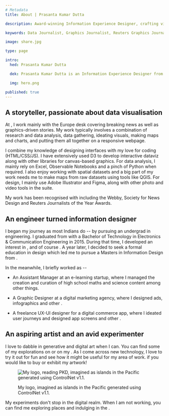 ```yaml
---
# Metadata
title: About | Prasanta Kumar Dutta

description: Award-winning Information Experience Designer, crafting visual stories with data and solving problems in an aesthetically pleasing way.

keywords: Data Journalist, Graphics Journalist, Reuters Graphics Journalist, Data Visualisation Developer, Data Visualization Developer, Narrative Cartographer, User Interface Designer, User Experience Designer, Communication Designer, Data Storyteller, Information Designer, Graphic Designer, Art Director, User-centered design, UX, UI, Data Artist, Web Designer, Web Developer, Front-end Web Developer, Photographer, Traveller, Creative writer, Electronics and Communication Engineer, National Institute of Design, National Institute of Technology Durgapur, Prasanta, PrasantaKrDutta, Prasanta Kumar Dutta, Prasanta KrDutta, pkddapacific, pkd.dapacific, pkd_da_pacific, daPacific.

image: share.jpg

type: page

intro:
  hed: Prasanta Kumar Dutta

  dek: Prasanta Kumar Dutta is an Information Experience Designer from India, working at the intersection of design, coding, and journalism at Reuters. With a background in engineering and design, he crafts data-driven pieces that help narrate important stories visually. Several of his work has been recognized with numerous awards. He also teaches and talks about data visualization, narrative cartography, and design at eminent institutes across&nbsp;India.

  img: hero.png

published: true
---
```

<script>
  import Container from '$lib/components/ui/Container/index.svelte';
  import LinkButton from '$lib/components/ui/LinkButton/index.svelte';
  import BioCard from '$lib/components/custom/about/BioCard/index.svelte';
  import ReferralCard from '$lib/components/ui/ReferralCard/index.svelte';

</script>

<BioCard hed={intro.hed} dek={intro.dek}/>

<Container width=md>

## A storyteller, passionate about data visualisation

At <LinkButton target=_blank label='Reuters' url='https://www.reuters.com/authors/prasanta-kumar-dutta/' />, I work mainly with the Europe desk covering breaking news as well as graphics-driven stories. My work typically involves a combination of research and data analysis, data gathering, ideating visuals, making maps and charts, and putting them all together on a responsive webpage.

I combine my knowledge of designing interfaces with my love for coding (HTML/CSS/JS).  I have extensively used D3 to develop interactive dataviz along with other libraries for canvas-based graphics. For data analysis, I mainly rely on Excel, Observable Notebooks and a pinch of Python when required. I also
enjoy working with spatial datasets and a big part of my work needs me to make maps from raw datasets using tools like QGIS. For design, I mainly use Adobe Illustrator and Figma, along with other photo and video tools in the suite.

My work has been recognised with <LinkButton target=_blank label='numerous awards' url='https://www.linkedin.com/in/pkddapacific/details/honors/' />  including the Webby, Society for News Design and Reuters Journalists of the Year Awards.

<div style=text-align:center;>
<ReferralCard url="https://datajournalism.com/read/blog/best-data-journalism-projects-2021#vaccination-tracker-reuters" image="https://s3.eu-central-1.amazonaws.com/datajournalismcom/long-reads/best-data-journalism-projects-2021/roundup2021-2.jpg" title="Data journalism roundup 2021" description="Featuring the Reuters COVID-19 vaccination tracker"
/></div>

## An engineer turned information designer

I began my journey as most Indians do -- by pursuing an undergrad in engineering. I graduated from <LinkButton target=_blank label='National Institute of Technology Durgapur, India' url='https://nitdgp.ac.in/' /> with a Bachelor of Technology in Electronics & Communication Engineering in 2015. During that time, I developed an interest in <LinkButton target=_blank label='robotics' url='https://www.slideshare.net/secret/FYLgD09ElKVZ7F' />, <LinkButton target=_blank label='movie-making' url='https://www.youtube.com/watch?v=KEBk9fZOdEY' /> and of course <LinkButton target=_blank label='graphic design' url='https://www.behance.net/gallery/22482999/MOTOR-Zundung-5' />. A year later, I decided to seek a formal education in design which led me to pursue a Masters in Information Design from <LinkButton target=_blank label='National Institute of Design Bangalore, India' url='https://www.nid.edu/academics/programmes/master-of-design-mdes/information-design-mdes' />.

In the meanwhile, I briefly worked as --

- An Assistant Manager at an e-learning startup, where I managed the creation and curation of high school maths and science content among other things.

- A Graphic Designer at a digital marketing agency, where I designed ads, infographics and other <LinkButton target=_blank label='promotional materials' url='https://www.facebook.com/eklakshyatransformations/videos/1623378141305834' />.

- A freelance UX-UI designer for a digital commerce app, where I ideated user journeys and designed app screens and other <LinkButton target=_blank label='UI assets' url='https://www.behance.net/gallery/52114777/Icon-Design-for-local-shopping-app-Bottleview' />.

</Container>

<Container width=md style="text-align: center; margin-top: var(--space-m); margin-bottom: var(--space-xl);">

 <LinkButton solid="{true}" target=_blank  url="https://prasantakrdutta.notion.site/Prasanta-Kumar-Dutta-7e14ed79579f40bdab9d739a8a576ea2" label="View My Resume" />

</Container>

<Container width=md>

## An aspiring artist and an avid experimenter

I love to dabble in generative and digital art when I can. You can find some of my explorations on <LinkButton target=_blank label='Instagram' url='https://www.instagram.com/thebongartista/' /> or on my <LinkButton target=_blank label='blog' url='https://medium.com/diarium-da-pacific/tagged/projects' />. As I come across new technology, I love to try it out for fun and see how it might be useful for my area of work. <LinkButton label='Reach out' url='#contact' /> if you would like to buy or exhibit my artwork!

<figure>

![My logo, reading PKD, imagined as islands in the Pacific generated using ControlNet v1.1.](/media/pkd-islands.png)

<figcaption>
My logo, imagined as islands in the Pacific generated using ControlNet v1.1.
</figcaption>

</figure>

<Container width=md style="text-align: center; margin-top: var(--space-m); margin-bottom: var(--space-xl);">

 <LinkButton solid="{true}" target=_blank  url="https://www.redbubble.com/people/daPacificArt/shop" label="Shop art prints" />

</Container>

My experiments don't stop in the digital realm. When I am not working, you can find me exploring places and indulging in the <LinkButton target=_blank label='culinary arts' url='https://www.instagram.com/thebongbawarchi/' />.

<div style=text-align:center;><ReferralCard url="https://medium.com/diarium-da-pacific/cooking-is-therapy-424efbdc4570" image="/media/cooking.jpg" title="Cooking is therapy" description="How a designer finds solace in the culinary arts to exercise his creative senses"
/></div>

</Container>
